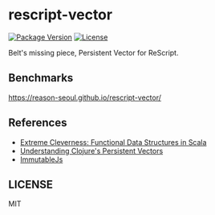 # rescript-vector

[![Package Version](https://img.shields.io/npm/v/rescript-vector)](https://www.npmjs.com/package/rescript-vector)
[![License](https://img.shields.io/npm/l/rescript-vector)](#license)

Belt's missing piece, Persistent Vector for ReScript.

## Benchmarks

https://reason-seoul.github.io/rescript-vector/

## References

- [Extreme Cleverness: Functional Data Structures in Scala](https://www.infoq.com/presentations/Functional-Data-Structures-in-Scala/)
- [Understanding Clojure's Persistent Vectors](https://hypirion.com/musings/understanding-persistent-vector-pt-1)
- [ImmutableJs](https://immutable-js.github.io/immutable-js/)

## LICENSE

MIT
